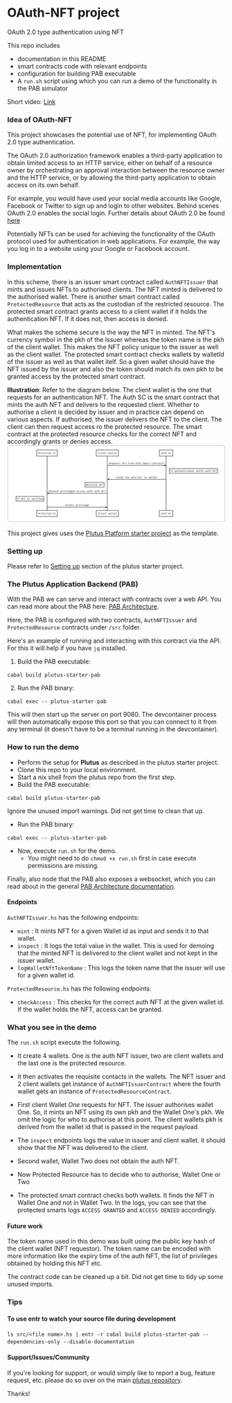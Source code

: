 # OAuth-NFT project
OAuth 2.0 type authentication using NFT

This repo includes 
 - documentation in this README
 - smart contracts code with relevant endpoints
 - configuration for building PAB executable
 - A `run.sh` script using which you can run a demo of the functionality in the PAB simulator 

Short video: [Link](https://drive.google.com/file/d/1brfFYd664Ob39M4iLJXZhPJy3BK5v6ep/view?usp=sharing)

### Idea of OAuth-NFT

This project showcases the potential use of NFT, for implementing OAuth 2.0 type authentication.

The OAuth 2.0 authorization framework enables a third-party application to obtain limited access to an HTTP service, either on behalf of a resource owner by orchestrating an approval interaction between the resource owner and the HTTP service, or by allowing the third-party application to obtain access on its own behalf.

For example, you would have used your social media accounts like Google, Facebook or Twitter to sign up and login to other websites. Behind scenes OAuth 2.0 enables the social login. Further details about OAuth 2.0 be found [here](https://oauth.net/2/)

Potentially NFTs can be used for achieving the functionality of the OAuth protocol used for authentication in web applications. For example, the way you log in to a website using your Google or Facebook account.


### Implementation
In this scheme, there is an issuer smart contract called `AuthNFTIssuer` that mints and issues NFTs to authorised clients. The NFT minted is delivered to the authorised wallet. There is another smart contract called `ProtectedResource` that acts as the custodian of the restricted resource. The protected smart contract grants access to a client wallet if it holds the authentication NFT. If it does not, then access is denied.

What makes the scheme secure is the way the NFT in minted. The NFT's currency symbol in the pkh of the Issuer whereas the token name is the pkh of the client wallet. This makes the NFT policy unique to the issuer as well as the client wallet. The protected smart contract checks wallets by walletId of the issuer as well as that wallet itelf. So a given wallet should have the NFT issued by the issuer and also the token should match its own pkh to be granted access by the protected smart contract.

**Illustration**:
Refer to the diagram below. The client wallet is the one that requests for an authentication NFT. The Auth SC is the smart contract that mints the auth NFT and delivers to the requested client. Whether to authorise a client is decided by issuer and in practice can depend on various aspects.  If authorised, the issuer delivers the NFT to the client. The client can then request access ro the protected resource. The smart contract at the protected resource checks for the correct NFT and accordingly grants or denies access.
![img.png](img.png)


This project gives uses the [Plutus Platform starter project](https://github.com/input-output-hk/plutus-starter) as the template.

### Setting up
Please refer to [Setting up](https://github.com/input-output-hk/plutus-starter#setting-up) section of the plutus starter project.

### The Plutus Application Backend (PAB)

With the PAB we can serve and interact with contracts over a web API. You can read more about the PAB here: [PAB Architecture](https://github.com/input-output-hk/plutus/blob/master/plutus-pab/ARCHITECTURE.adoc).

Here, the PAB is configured with two contracts, `AuthNFTIssuer` and  `ProtectedResource` contracts under `/src` folder.

Here's an example of running and interacting with this contract via the API. For this it will help if you have `jq` installed.

1. Build the PAB executable:

```
cabal build plutus-starter-pab
```

2. Run the PAB binary:

```
cabal exec -- plutus-starter-pab
````

This will then start up the server on port 9080. The devcontainer process will then automatically expose this port so that you can connect to it from any terminal (it doesn't have to be a terminal running in the devcontainer).


### How to run the demo

- Perform the setup for **Plutus** as described in the plutus starter project.
- Clone this repo to your local environment.
- Start a nix shell from the plutus repo from the first step.  
- Build the PAB executable:
```
cabal build plutus-starter-pab
```
Ignore the unused import warnings. Did not get time to clean that up.

- Run the PAB binary:

```
cabal exec -- plutus-starter-pab
````
- Now, execute `run.sh` for the demo.
  - You might need to do `chmod +x run.sh` first in case execute permissions are missing.

Finally, also node that the PAB also exposes a websocket, which you can read about in
the general [PAB Architecture documentation](https://github.com/input-output-hk/plutus/blob/master/plutus-pab/ARCHITECTURE.adoc).

#### Endpoints
`AuthNFTIssuer.hs` has the following endpoints:
- `mint` : It mints NFT for a given Wallet id as input and sends it to that wallet.
- `inspect` : It logs the total value in the wallet. This is used for demoing that the minted NFT is delivered to the client wallet and not kept in the issuer wallet.
- `logWalletNftTokenName` : This logs the token name that the issuer will use for a given wallet id. 

`ProtectedResource.hs` has the following endpoints:
- `checkAccess` : This checks for the correct auth NFT at the given wallet id. If the wallet holds the NFT, access can be granted.

### What you see in the demo
The `run.sh` script execute the following.

- It create 4 wallets. One is the auth NFT issuer, two are client wallets and the last one is the protected resource.
- It then activates the requisite contacts in the wallets. The NFT issuer and 2 client wallets get instance of  `AuthNFTIssuerContract` where the fourth wallet gets an instance of `ProtectedResourceContract`.
- First client Wallet _One_ requests for NFT. The issuer authorises  wallet One. So, it mints an NFT using its own pkh and the Wallet One's pkh. We omit the logic for who to authorise at this point. The client wallets pkh is derived from the wallet id that is passed in the request payload.

- The `inspect` endpoints logs the value in issuer and client wallet. it should show that the NFT was delivered to the client.
- Second wallet, Wallet Two does not obtain the auth NFT.
- Now Protected Resource has to decide who to authorise, Wallet One or Two
- The protected smart contract checks both wallets. It finds the NFT in Wallet One and not in Wallet Two. In the logs, you can see that the protected smarts logs `ACCESS GRANTED` and `ACCESS DENIED` accordingly.


#### Future work
The token name used in this demo was built using the public key hash of the client wallet (NFT requestor). The token name can be encoded with more information like the expiry time of the auth NFT, the list of privileges obtained by holding this NFT etc.  

The contract code can be cleaned up a bit. Did not get time to tidy up some unused imports.

### Tips
#### To use entr to watch your source file during development
```ls src/<file name>.hs | entr -r cabal build plutus-starter-pab --dependencies-only --disable-documentation```

#### Support/Issues/Community

If you're looking for support, or would simply like to report a bug, feature
request, etc. please do so over on the main [plutus repository](https://github.com/input-output-hk/plutus).


Thanks!
